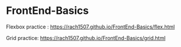 # FrontEnd-Basics


Flexbox practice : https://rach1507.github.io/FrontEnd-Basics/flex.html

Grid practice: https://rach1507.github.io/FrontEnd-Basics/grid.html



